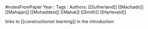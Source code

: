 #notesFromPaper
Year   :
Tags   :
Authors: [[Sutherland]] [[Machado]] [[Mahajan]] [[Mohaddesi]] [[Matuk]] [[Smith]] [[Harteveld]]

links to [[constructionist learning]] in the introduction
